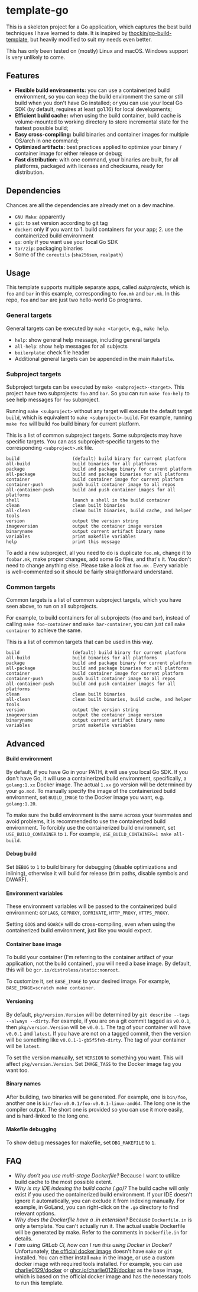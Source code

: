 # template-go

This is a skeleton project for a Go application, which captures the best build techniques I have learned to date. It is inspired by [thockin/go-build-template](https://github.com/thockin/go-build-template), but heavily modified to suit my needs even better.

This has only been tested on (mostly) Linux and macOS. Windows support is very unlikely to come.

## Features

- **Flexible build environments:** you can use a containerized build environment, so you can keep the build environment the same or still build when you don't have Go installed; or you can use your local Go SDK (by default, requires at least go1.16) for local developments;
- **Efficient build cache:** when using the build container, build cache is volume-mounted to working directory to store incremental state for the fastest possible build;
- **Easy cross-compiling:** build binaries and container images for multiple OS/arch in one command;
- **Optimized artifacts:** best practices applied to optimize your binary / container image for either release or debug;
- **Fast distribution:** with one command, your binaries are built, for all platforms, packaged with licenses and checksums, ready for distribution.

## Dependencies

Chances are all the dependencies are already met on a dev machine.

- `GNU Make`: apparently
- `git`: to set version according to git tag
- `docker`: only if you want to 1. build containers for your app; 2. use the containerized build environment
- `go`: only if you want use your local Go SDK
- `tar/zip`: packaging binaries
- Some of the `coreutils` (`sha256sum`, `realpath`)

## Usage

This template supports multiple separate apps, called _subprojects_, which is `foo` and `bar` in this example, corresponding to `foo.mk` and `bar.mk`. In this repo, `foo` and `bar` are just two hello-world Go programs.

### General targets

General targets can be executed by `make <target>`, e.g., `make help`.

- `help`: show general help message, including general targets
- `all-help`: show help messages for all subjects
- `boilerplate`: check file header
- Additional general targets can be appended in the main `Makefile`.

### Subproject targets

Subproject targets can be executed by `make <subproject>-<target>`. This project have two subprojects: `foo` and `bar`. So you can run `make foo-help` to see help messages for `foo` subproject.

Running `make <subproject>` without any target will execute the default target `build`, which is equivalent to `make <subproject>-build`. For example, running `make foo` will build `foo` build binary for current platform.

This is a list of common subproject targets. Some subprojects may have specific targets. You can ass subproject-specific targets to the corresponding `<subproject>.mk` file.


```
build                    (default) build binary for current platform
all-build                build binaries for all platforms
package                  build and package binary for current platform
all-package              build and package binaries for all platforms
container                build container image for current platform
container-push           push built container image to all repos
all-container-push       build and push container images for all platforms
shell                    launch a shell in the build container
clean                    clean built binaries
all-clean                clean built binaries, build cache, and helper tools
version                  output the version string
imageversion             output the container image version
binaryname               output current artifact binary name
variables                print makefile variables
help                     print this message
```

To add a new subproject, all you need to do is duplicate `foo.mk`, change it to `foobar.mk`, make proper changes, add some Go files, and that's it. You don't need to change anything else. Please take a look at `foo.mk` . Every variable is well-commented so it should be fairly straightforward understand.

### Common targets

Common targets is a list of common subproject targets, which you have seen above, to run on all subprojects.

For example, to build containers for all subprojects (`foo` and `bar`), instead of calling `make foo-container` and `make bar-container`, you can just call `make container` to achieve the same.

This is a list of common targets that can be used in this way.

```
build                    (default) build binary for current platform
all-build                build binaries for all platforms
package                  build and package binary for current platform
all-package              build and package binaries for all platforms
container                build container image for current platform
container-push           push built container image to all repos
all-container-push       build and push container images for all platforms
clean                    clean built binaries
all-clean                clean built binaries, build cache, and helper tools
version                  output the version string
imageversion             output the container image version
binaryname               output current artifact binary name
variables                print makefile variables
```

## Advanced

#### Build environment

By default, if you have Go in your PATH, it will use you local Go SDK. If you don't have Go, it will use a containerized build environment, specifically, a `golang:1.xx` Docker image. The actual `1.xx` go version will be determined by your `go.mod`. To manually specify the image of the containerized build environment, set `BUILD_IMAGE` to the Docker image you want, e.g. `golang:1.20`.

To make sure the build environment is the same across your teammates and avoid problems, it is recommended to use the containerized build environment. To forcibly use the containerized build environment, set `USE_BUILD_CONTAINER` to `1`. For example, `USE_BUILD_CONTAINER=1 make all-build`.

#### Debug build

Set `DEBUG` to `1` to build binary for debugging (disable optimizations and inlining), otherwise it will build for release (trim paths, disable symbols and DWARF).

#### Environment variables

These environment variables will be passed to the containerized build environment: `GOFLAGS`, `GOPROXY`, `GOPRIVATE`, `HTTP_PROXY`, `HTTPS_PROXY`.

Setting `GOOS` and `GOARCH` will do cross-compiling, even when using the containerized build environment, just like you would expect.

#### Container base image

To build your container (I'm referring to the container artifact of your application, not the build container), you will need a base image. By default, this will be `gcr.io/distroless/static:nonroot`.

To customize it, set `BASE_IMAGE` to your desired image. For example, `BASE_IMAGE=scratch make container`.

#### Versioning

By default, `pkg/version.Version` will be determined by `git describe --tags --always --dirty`. For example, if you are on a git commit tagged as `v0.0.1`, then `pkg/version.Version` will be `v0.0.1`. The tag of your container will have `v0.0.1` and `latest`. If you have are not on a tagged commit, then the version will be something like `v0.0.1-1-gb5f5feb-dirty`. The tag of your container will be `latest`.

To set the version manually, set `VERSION` to something you want. This will affect `pkg/version.Version`. Set `IMAGE_TAGS` to the Docker image tag you want too.

#### Binary names

After building, two binaries will be generated. For example, one is `bin/foo`, another one is `bin/foo-v0.0.1/foo-v0.0.1-linux-amd64`. The long one is the compiler output. The short one is provided so you can use it more easily, and is hard-linked to the long one.

#### Makefile debugging

To show debug messages for makefile, set `DBG_MAKEFILE` to `1`.

## FAQ

- *Why don't you use multi-stage Dockerfile?* Because I want to utilize build cache to the most possible extent.
- *Why is my IDE indexing the build cache (.go)?* The build cache will only exist if you used the containerized build environment. If your IDE doesn't ignore it automatically, you can exclude it from indexing manually. For example, in GoLand, you can right-click on the `.go` directory to find relevant options.
- *Why does the Dockerfile have a .in extension?* Because `Dockerfile.in` is only a template. You can't actually run it. The actual usable Dockerfile will be generated by make. Refer to the comments in `Dockerfile.in` for details.
- *I am using GitLab CI, how can I run this using Docker in Docker?* Unfortunately, [the official docker image](https://hub.docker.com/_/docker) doesn't have `make` or `git` installed. You can either install `make` in the image, or use a custom docker image with required tools installed. For example, you can use [charlie0129/docker](https://hub.docker.com/r/charlie0129/docker) or [ghcr.io/charlie0129/docker](https://github.com/charlie0129/dind-make/pkgs/container/docker) as the base image, which is based on the official docker image and has the necessary tools to run this template.
